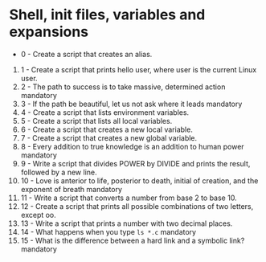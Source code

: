 # Shell, init files, variables and expansions
* 0 - Create a script that creates an alias.
1. 1 - Create a script that prints hello user, where user is the current Linux user.
2. 2 - The path to success is to take massive, determined action mandatory
3. 3 - If the path be beautiful, let us not ask where it leads mandatory
4. 4 - Create a script that lists environment variables.
5. 5 - Create a script that lists all local variables.
6. 6 - Create a script that creates a new local variable.
7. 7 - Create a script that creates a new global variable.
8. 8 - Every addition to true knowledge is an addition to human power mandatory
9. 9 - Write a script that divides POWER by DIVIDE and prints the result, followed by a new line.
10. 10 - Love is anterior to life, posterior to death, initial of creation, and the exponent of breath mandatory
11. 11 - Write a script that converts a number from base 2 to base 10.
12. 12 - Create a script that prints all possible combinations of two letters, except oo.
13. 13 - Write a script that prints a number with two decimal places.
14. 14 - What happens when you type `ls *.c` mandatory
15. 15 - What is the difference between a hard link and a symbolic link? mandatory
